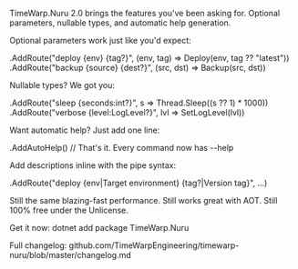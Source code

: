 TimeWarp.Nuru 2.0 brings the features you've been asking for. Optional parameters, nullable types, and automatic help generation.

Optional parameters work just like you'd expect:

.AddRoute("deploy {env} {tag?}", (env, tag) => Deploy(env, tag ?? "latest"))
.AddRoute("backup {source} {dest?}", (src, dst) => Backup(src, dst))

Nullable types? We got you:

.AddRoute("sleep {seconds:int?}", s => Thread.Sleep((s ?? 1) * 1000))
.AddRoute("verbose {level:LogLevel?}", lvl => SetLogLevel(lvl))

Want automatic help? Just add one line:

.AddAutoHelp()  // That's it. Every command now has --help

Add descriptions inline with the pipe syntax:

.AddRoute("deploy {env|Target environment} {tag?|Version tag}", ...)

Still the same blazing-fast performance. Still works great with AOT. Still 100% free under the Unlicense.

Get it now: dotnet add package TimeWarp.Nuru

Full changelog: github.com/TimeWarpEngineering/timewarp-nuru/blob/master/changelog.md